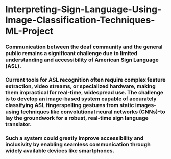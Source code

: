 # Interpreting-Sign-Language-Using-Image-Classification-Techniques-ML-Project
### Communication between the deaf community and the general public remains a significant challenge due to limited understanding and accessibility of American Sign Language (ASL).
### Current tools for ASL recognition often require complex feature extraction, video streams, or specialized hardware, making them impractical for real-time, widespread use. The challenge is to develop an image-based system capable of accurately classifying ASL fingerspelling gestures from static images-using techniques like convolutional neural networks (CNNs)-to lay the groundwork for a robust, real-time sign language translator. 
### Such a system could greatly improve accessibility and inclusivity by enabling seamless communication through widely available devices like smartphones.
